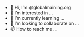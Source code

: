 - 👋 Hi, I’m @globalmaining.org
- 👀 I’m interested in ...
- 🌱 I’m currently learning ...
- 💞️ I’m looking to collaborate on ...
- 📫 How to reach me ...

<!---
globalmaining.org is a ✨ special ✨ repository because its `README.md` (this file) appears on your GitHub profile.
You can click the Preview link to take a look at your changes.
--->
